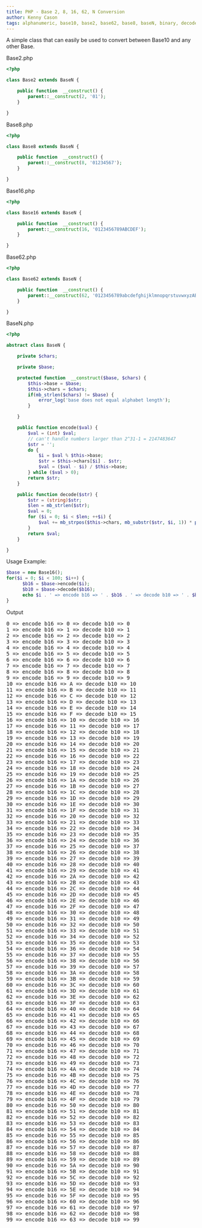 ```yaml
---
title: PHP - Base 2, 8, 16, 62, N Conversion
author: Kenny Cason
tags: alphanumeric, base10, base2, base62, base8, baseN, binary, decode, encode, hexidecimal, octal, PHP
---
```


A simple class that can easily be used to convert between Base10 and any other Base.

Base2.php

```php
<?php

class Base2 extends BaseN {

    public function  __construct() {
        parent::__construct(2, '01');
    }

}
```

Base8.php

```php
<?php

class Base8 extends BaseN {

    public function  __construct() {
        parent::__construct(8, '01234567');
    }

}

```

Base16.php

```php
<?php

class Base16 extends BaseN {

    public function  __construct() {
        parent::__construct(16, '0123456789ABCDEF');
    }

}
```
Base62.php

```php
<?php

class Base62 extends BaseN {

    public function  __construct() {
        parent::__construct(62, '0123456789abcdefghijklmnopqrstuvwxyzABCDEFGHIJKLMNOPQRSTUVWXYZ');
    }

}
```

BaseN.php

```php
<?php

abstract class BaseN {

    private $chars;

    private $base;

    protected function  __construct($base, $chars) {
        $this->base = $base;
        $this->chars = $chars;
        if(mb_strlen($chars) != $base) {
            error_log('base does not equal alphabet length');
        }

    }

    public function encode($val) {
        $val = (int) $val;
        // can't handle numbers larger than 2^31-1 = 2147483647
        $str = '';
        do {
            $i = $val % $this->base;
            $str = $this->chars[$i] . $str;
            $val = ($val - $i) / $this->base;
        } while ($val > 0);
        return $str;
    }

    public function decode($str) {
        $str = (string)$str;
        $len = mb_strlen($str);
        $val = 0;
        for ($i = 0; $i < $len; ++$i) {
            $val += mb_strpos($this->chars, mb_substr($str, $i, 1)) * pow($this->base, $len - $i - 1);
        }
        return $val;
    }

}
```

Usage Example:

```php
$base = new Base16();
for($i = 0; $i < 100; $i++) {
      $b16 = $base->encode($i);
      $b10 = $base->decode($b16);
      echo $i . ' => encode b16 => ' . $b16 . ' => decode b10 => ' . $b10 . '<br/>';
}

```

Output
<pre>
0 => encode b16 => 0 => decode b10 => 0
1 => encode b16 => 1 => decode b10 => 1
2 => encode b16 => 2 => decode b10 => 2
3 => encode b16 => 3 => decode b10 => 3
4 => encode b16 => 4 => decode b10 => 4
5 => encode b16 => 5 => decode b10 => 5
6 => encode b16 => 6 => decode b10 => 6
7 => encode b16 => 7 => decode b10 => 7
8 => encode b16 => 8 => decode b10 => 8
9 => encode b16 => 9 => decode b10 => 9
10 => encode b16 => A => decode b10 => 10
11 => encode b16 => B => decode b10 => 11
12 => encode b16 => C => decode b10 => 12
13 => encode b16 => D => decode b10 => 13
14 => encode b16 => E => decode b10 => 14
15 => encode b16 => F => decode b10 => 15
16 => encode b16 => 10 => decode b10 => 16
17 => encode b16 => 11 => decode b10 => 17
18 => encode b16 => 12 => decode b10 => 18
19 => encode b16 => 13 => decode b10 => 19
20 => encode b16 => 14 => decode b10 => 20
21 => encode b16 => 15 => decode b10 => 21
22 => encode b16 => 16 => decode b10 => 22
23 => encode b16 => 17 => decode b10 => 23
24 => encode b16 => 18 => decode b10 => 24
25 => encode b16 => 19 => decode b10 => 25
26 => encode b16 => 1A => decode b10 => 26
27 => encode b16 => 1B => decode b10 => 27
28 => encode b16 => 1C => decode b10 => 28
29 => encode b16 => 1D => decode b10 => 29
30 => encode b16 => 1E => decode b10 => 30
31 => encode b16 => 1F => decode b10 => 31
32 => encode b16 => 20 => decode b10 => 32
33 => encode b16 => 21 => decode b10 => 33
34 => encode b16 => 22 => decode b10 => 34
35 => encode b16 => 23 => decode b10 => 35
36 => encode b16 => 24 => decode b10 => 36
37 => encode b16 => 25 => decode b10 => 37
38 => encode b16 => 26 => decode b10 => 38
39 => encode b16 => 27 => decode b10 => 39
40 => encode b16 => 28 => decode b10 => 40
41 => encode b16 => 29 => decode b10 => 41
42 => encode b16 => 2A => decode b10 => 42
43 => encode b16 => 2B => decode b10 => 43
44 => encode b16 => 2C => decode b10 => 44
45 => encode b16 => 2D => decode b10 => 45
46 => encode b16 => 2E => decode b10 => 46
47 => encode b16 => 2F => decode b10 => 47
48 => encode b16 => 30 => decode b10 => 48
49 => encode b16 => 31 => decode b10 => 49
50 => encode b16 => 32 => decode b10 => 50
51 => encode b16 => 33 => decode b10 => 51
52 => encode b16 => 34 => decode b10 => 52
53 => encode b16 => 35 => decode b10 => 53
54 => encode b16 => 36 => decode b10 => 54
55 => encode b16 => 37 => decode b10 => 55
56 => encode b16 => 38 => decode b10 => 56
57 => encode b16 => 39 => decode b10 => 57
58 => encode b16 => 3A => decode b10 => 58
59 => encode b16 => 3B => decode b10 => 59
60 => encode b16 => 3C => decode b10 => 60
61 => encode b16 => 3D => decode b10 => 61
62 => encode b16 => 3E => decode b10 => 62
63 => encode b16 => 3F => decode b10 => 63
64 => encode b16 => 40 => decode b10 => 64
65 => encode b16 => 41 => decode b10 => 65
66 => encode b16 => 42 => decode b10 => 66
67 => encode b16 => 43 => decode b10 => 67
68 => encode b16 => 44 => decode b10 => 68
69 => encode b16 => 45 => decode b10 => 69
70 => encode b16 => 46 => decode b10 => 70
71 => encode b16 => 47 => decode b10 => 71
72 => encode b16 => 48 => decode b10 => 72
73 => encode b16 => 49 => decode b10 => 73
74 => encode b16 => 4A => decode b10 => 74
75 => encode b16 => 4B => decode b10 => 75
76 => encode b16 => 4C => decode b10 => 76
77 => encode b16 => 4D => decode b10 => 77
78 => encode b16 => 4E => decode b10 => 78
79 => encode b16 => 4F => decode b10 => 79
80 => encode b16 => 50 => decode b10 => 80
81 => encode b16 => 51 => decode b10 => 81
82 => encode b16 => 52 => decode b10 => 82
83 => encode b16 => 53 => decode b10 => 83
84 => encode b16 => 54 => decode b10 => 84
85 => encode b16 => 55 => decode b10 => 85
86 => encode b16 => 56 => decode b10 => 86
87 => encode b16 => 57 => decode b10 => 87
88 => encode b16 => 58 => decode b10 => 88
89 => encode b16 => 59 => decode b10 => 89
90 => encode b16 => 5A => decode b10 => 90
91 => encode b16 => 5B => decode b10 => 91
92 => encode b16 => 5C => decode b10 => 92
93 => encode b16 => 5D => decode b10 => 93
94 => encode b16 => 5E => decode b10 => 94
95 => encode b16 => 5F => decode b10 => 95
96 => encode b16 => 60 => decode b10 => 96
97 => encode b16 => 61 => decode b10 => 97
98 => encode b16 => 62 => decode b10 => 98
99 => encode b16 => 63 => decode b10 => 99
</pre>
